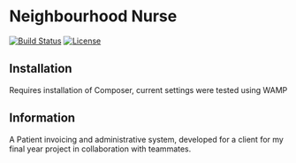 # Neighbourhood Nurse

[![Build Status](https://img.shields.io/travis/cakephp/app/master.svg?style=flat-square)](https://travis-ci.org/cakephp/app)
[![License](https://img.shields.io/packagist/l/cakephp/app.svg?style=flat-square)](https://packagist.org/packages/cakephp/app)

## Installation
Requires installation of Composer, current settings were tested using WAMP

## Information
A Patient invoicing and administrative system, developed for a client for my final year project in collaboration with teammates.
